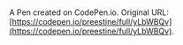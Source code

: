 # 

A Pen created on CodePen.io. Original URL: [https://codepen.io/preestine/full/yLbWBQv](https://codepen.io/preestine/full/yLbWBQv).


